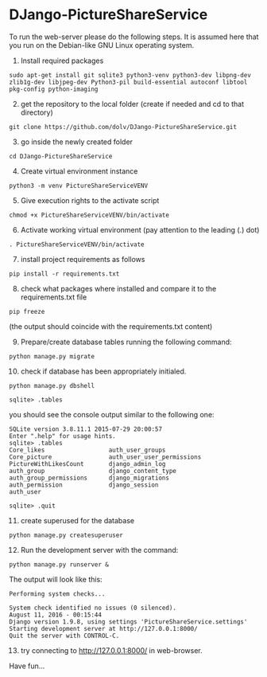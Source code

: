 # DJango-PictureShareService

To run the web-server please do the following steps.
It is assumed here that you run on the Debian-like GNU Linux operating system.

1. Install required packages
```
sudo apt-get install git sqlite3 python3-venv python3-dev libpng-dev zlib1g-dev libjpeg-dev Python3-pil build-essential autoconf libtool pkg-config python-imaging
```

2. get the repository to the local folder (create if needed and cd to that directory)

```git clone https://github.com/dolv/DJango-PictureShareService.git```

3. go inside the newly created folder

```cd DJango-PictureShareService```

4. Create virtual environment instance

```python3 -m venv PictureShareServiceVENV```

5. Give execution rights to the activate script

```chmod +x PictureShareServiceVENV/bin/activate```

6. Activate working virtual environment (pay attention to the leading (.) dot)

```. PictureShareServiceVENV/bin/activate```

7. install project requirements as follows

```pip install -r requirements.txt```

8. check what packages where installed and compare it to the requirements.txt file

```pip freeze```

(the output should coincide with the requirements.txt content)

9. Prepare/create database tables running the following command:

```python manage.py migrate```

10. check if database has been appropriately initialed.

```
python manage.py dbshell

sqlite> .tables

```
you should see the console output similar to the following one:
```
SQLite version 3.8.11.1 2015-07-29 20:00:57
Enter ".help" for usage hints.
sqlite> .tables
Core_likes                  auth_user_groups
Core_picture                auth_user_user_permissions
PictureWithLikesCount       django_admin_log
auth_group                  django_content_type
auth_group_permissions      django_migrations
auth_permission             django_session
auth_user
```
```sqlite> .quit```

11. create superused for the database

```python manage.py createsuperuser```

12. Run the development server with the command:

```python manage.py runserver &```

The output will look like this:

```
Performing system checks...

System check identified no issues (0 silenced).
August 11, 2016 - 00:15:44
Django version 1.9.8, using settings 'PictureShareService.settings'
Starting development server at http://127.0.0.1:8000/
Quit the server with CONTROL-C.
```

13. try connecting to http://127.0.0.1:8000/ in web-browser.

Have fun...
